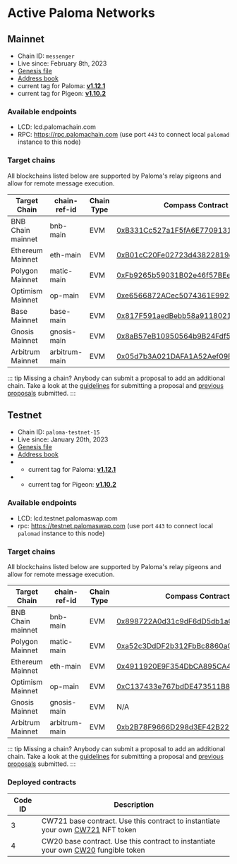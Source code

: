 # Active Paloma Networks

## Mainnet

 - Chain ID: `messenger`
 - Live since: February 8th, 2023
 - [Genesis file](https://raw.githubusercontent.com/palomachain/mainnet/master/messenger/genesis.json) 
 - [Address book](https://raw.githubusercontent.com/palomachain/mainnet/master/messenger/addrbook.json)
 - current tag for Paloma: [**v1.12.1**](https://github.com/palomachain/paloma/releases/tag/v1.12.1)
 - current tag for Pigeon: [**v1.10.2**](https://github.com/palomachain/pigeon/releases/tag/v1.10.2)


### Available endpoints
- LCD: lcd.palomachain.com
- RPC: https://rpc.palomachain.com (use port `443`  to connect local `palomad` instance to this node)

### Target chains 

All blockchains listed below are supported by Paloma's relay pigeons and allow for remote message execution.

|Target Chain|chain-ref-id|Chain Type|Compass Contract address|Status|
|------------|------------|----------|------------------------|------|
| BNB Chain mainnet| bnb-main | EVM | [0xB331Cc527a1F5fA6E7709131BE1fC82afb824DaB](https://bscscan.com/address/0xB331Cc527a1F5fA6E7709131BE1fC82afb824DaB) | Live |
| Ethereum Mainnet | eth-main | EVM | [0xB01cC20Fe02723d43822819ec57fCbadf31f1537](https://etherscan.io/address/0xB01cC20Fe02723d43822819ec57fCbadf31f1537) | Live |
| Polygon Mainnet | matic-main| EVM | [0xFb9265b59031B02e46f57BEe51D54103e5EDeF53](https://polygonscan.com/address/0xFb9265b59031B02e46f57BEe51D54103e5EDeF53) | Live |
| Optimism Mainnet | op-main  | EVM | [0xe6566872ACec5074361E992321C6F98d93f0042d](https://optimistic.etherscan.io/address/0xe6566872ACec5074361E992321C6F98d93f0042d) | Live |
| Base Mainnet | base-main |    EVM | [0x817F591aedBebb58a9118021Af3f0c7bF59F6C84](https://basescan.org/address/0x817F591aedBebb58a9118021Af3f0c7bF59F6C84) | Live |
| Gnosis Mainnet | gnosis-main | EVM | [0x8aB57eB10950564b9B24Fdf5a7aBd866Fb2F64ce](https://gnosisscan.io/address/0x8aB57eB10950564b9B24Fdf5a7aBd866Fb2F64ce) | Live |
| Arbitrum Mainnet | arbitrum-main | EVM | [0x05d7b3A021DAFA1A52Aef09B8057493847cb6800](https://arbiscan.io/address/0x05d7b3A021DAFA1A52Aef09B8057493847cb6800) | Live |

::: tip 
Missing a chain? Anybody can submit a proposal to add an additional chain. Take a look at the [guidelines](https://forum.palomachain.com/t/how-to-create-a-paloma-improvement-proposal-or-pip/64) for submitting a proposal and [previous proposals](https://forum.palomachain.com/c/governance/6) submitted.
:::



## Testnet
 - Chain ID: `paloma-testnet-15`
 - Live since: January 20th, 2023
 - [Genesis file](https://raw.githubusercontent.com/palomachain/testnet/master/paloma-testnet-15/genesis.json)
 - [Address book](https://raw.githubusercontent.com/palomachain/testnet/master/paloma-testnet-15/addrbook.json)
 -  - current tag for Paloma: [**v1.12.1**](https://github.com/palomachain/paloma/releases/tag/v1.12.1)
 -   - current tag for Pigeon: [**v1.10.2**](https://github.com/palomachain/pigeon/releases/tag/v1.10.2)


### Available endpoints
- LCD: lcd.testnet.palomaswap.com
- rpc: https://testnet.palomaswap.com (use port `443` to connect local `palomad` instance to this node)


### Target chains 

All blockchains listed below are supported by Paloma's relay pigeons and allow for remote message execution.

|Target Chain|chain-ref-id|Chain Type|Compass Contract address|Status|
|------------|------------|----------|------------------------|------|
| BNB Chain mainnet | bnb-main | EVM | [0x898722A0d31c9dF6dD5db1a0ABa453949d30111E](https://bscscan.com/address/0x898722A0d31c9dF6dD5db1a0ABa453949d30111E) |Live|
| Polygon Mainnet | matic-main | EVM | [0xa52c3DdDF2b312FbBc8860aC9df77C0A60666305](https://polygonscan.com/address/0xa52c3DdDF2b312FbBc8860aC9df77C0A60666305)|Live|
| Ethereum Mainnet | eth-main | EVM | [0x4911920E9F354DbCA895CA4eE5F8f6E02d560996](https://etherscan.io/address/0x4911920E9F354DbCA895CA4eE5F8f6E02d560996) | Live |
| Optimism Mainnet | op-main  | EVM | [0xC137433e767bdDE473511B84df834e5D13389015](https://optimistic.etherscan.io/address/0xC137433e767bdDE473511B84df834e5D13389015) | Live |
| Gnosis Mainnet | gnosis-main | EVM | N/A | Deployment pending |
| Arbitrum Mainnet | arbitrum-main | EVM | [0xb2B78F9666D298d3EF42B22B9D0C21Ab0c80066C](https://arbiscan.io/address/0xb2B78F9666D298d3EF42B22B9D0C21Ab0c80066C) | Live |

::: tip 
Missing a chain? Anybody can submit a proposal to add an additional chain. Take a look at the [guidelines](https://forum.palomachain.com/t/how-to-create-a-paloma-improvement-proposal-or-pip/64) for submitting a proposal and [previous proposals](https://forum.palomachain.com/c/governance/6) submitted.
:::

### Deployed contracts 

|Code ID  |Description|
|-------|-----------| 
|  3  | CW721 base contract. Use this contract to instantiate your own [CW721](../../guide/develop/quick-start/paloma-py/cw721.md) NFT token|
|  4  | CW20 base contract. Use this contract to instantiate your own [CW20](../../guide/develop/quick-start/paloma-py/cw20.md) fungible token|
